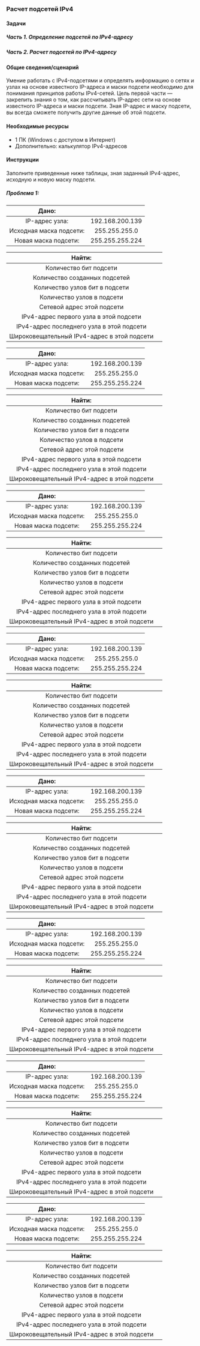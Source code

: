### Расчет подсетей IPv4
#### Задачи
##### Часть 1. Определение подсетей по IPv4-адресу
##### Часть 2. Расчет подсетей по IPv4-адресу
#### Общие сведения/сценарий
Умение работать с IPv4-подсетями и определять информацию о сетях и узлах на основе известного IP-адреса и маски подсети необходимо для понимания принципов работы IPv4-сетей. Цель первой части — закрепить знания о том, как рассчитывать IP-адрес сети на основе известного IP-адреса и маски подсети. Зная IP-адрес и маску подсети, вы всегда сможете получить другие данные об этой подсети.  
#### Необходимые ресурсы
- 1 ПК (Windows с доступом в Интернет)  
- Дополнительно: калькулятор IPv4-адресов  
#### Инструкции
Заполните приведенные ниже таблицы, зная заданный IPv4-адрес, исходную и новую маску подсети.  
##### Проблема 1:
|Дано: ||
|:---:|:---:|
|IP-адрес узла:|192.168.200.139|
|Исходная маска подсети:|255.255.255.0|
|Новая маска подсети:|255.255.255.224|  

|Найти: ||
|:---:|:---:|
|Количество бит подсети| |
|Количество созданных подсетей| |
|Количество узлов бит в подсети| |
|Количество узлов в подсети| |
|Сетевой адрес этой подсети| |
|IPv4-адрес первого узла в этой подсети| |
|IPv4-адрес последнего узла в этой подсети| |
|Широковещательный IPv4-адрес в этой подсети| |  

|Дано: ||
|:---:|:---:|
|IP-адрес узла:|192.168.200.139|
|Исходная маска подсети:|255.255.255.0|
|Новая маска подсети:|255.255.255.224|  

|Найти: ||
|:---:|:---:|
|Количество бит подсети| |
|Количество созданных подсетей| |
|Количество узлов бит в подсети| |
|Количество узлов в подсети| |
|Сетевой адрес этой подсети| |
|IPv4-адрес первого узла в этой подсети| |
|IPv4-адрес последнего узла в этой подсети| |
|Широковещательный IPv4-адрес в этой подсети| |  

|Дано: ||
|:---:|:---:|
|IP-адрес узла:|192.168.200.139|
|Исходная маска подсети:|255.255.255.0|
|Новая маска подсети:|255.255.255.224|  

|Найти: ||
|:---:|:---:|
|Количество бит подсети| |
|Количество созданных подсетей| |
|Количество узлов бит в подсети| |
|Количество узлов в подсети| |
|Сетевой адрес этой подсети| |
|IPv4-адрес первого узла в этой подсети| |
|IPv4-адрес последнего узла в этой подсети| |
|Широковещательный IPv4-адрес в этой подсети| |  

|Дано: ||
|:---:|:---:|
|IP-адрес узла:|192.168.200.139|
|Исходная маска подсети:|255.255.255.0|
|Новая маска подсети:|255.255.255.224|  

|Найти: ||
|:---:|:---:|
|Количество бит подсети| |
|Количество созданных подсетей| |
|Количество узлов бит в подсети| |
|Количество узлов в подсети| |
|Сетевой адрес этой подсети| |
|IPv4-адрес первого узла в этой подсети| |
|IPv4-адрес последнего узла в этой подсети| |
|Широковещательный IPv4-адрес в этой подсети| |  

|Дано: ||
|:---:|:---:|
|IP-адрес узла:|192.168.200.139|
|Исходная маска подсети:|255.255.255.0|
|Новая маска подсети:|255.255.255.224|  

|Найти: ||
|:---:|:---:|
|Количество бит подсети| |
|Количество созданных подсетей| |
|Количество узлов бит в подсети| |
|Количество узлов в подсети| |
|Сетевой адрес этой подсети| |
|IPv4-адрес первого узла в этой подсети| |
|IPv4-адрес последнего узла в этой подсети| |
|Широковещательный IPv4-адрес в этой подсети| |  

|Дано: ||
|:---:|:---:|
|IP-адрес узла:|192.168.200.139|
|Исходная маска подсети:|255.255.255.0|
|Новая маска подсети:|255.255.255.224|  

|Найти: ||
|:---:|:---:|
|Количество бит подсети| |
|Количество созданных подсетей| |
|Количество узлов бит в подсети| |
|Количество узлов в подсети| |
|Сетевой адрес этой подсети| |
|IPv4-адрес первого узла в этой подсети| |
|IPv4-адрес последнего узла в этой подсети| |
|Широковещательный IPv4-адрес в этой подсети| |  

|Дано: ||
|:---:|:---:|
|IP-адрес узла:|192.168.200.139|
|Исходная маска подсети:|255.255.255.0|
|Новая маска подсети:|255.255.255.224|  

|Найти: ||
|:---:|:---:|
|Количество бит подсети| |
|Количество созданных подсетей| |
|Количество узлов бит в подсети| |
|Количество узлов в подсети| |
|Сетевой адрес этой подсети| |
|IPv4-адрес первого узла в этой подсети| |
|IPv4-адрес последнего узла в этой подсети| |
|Широковещательный IPv4-адрес в этой подсети| |  

|Дано: ||
|:---:|:---:|
|IP-адрес узла:|192.168.200.139|
|Исходная маска подсети:|255.255.255.0|
|Новая маска подсети:|255.255.255.224|  

|Найти: ||
|:---:|:---:|
|Количество бит подсети| |
|Количество созданных подсетей| |
|Количество узлов бит в подсети| |
|Количество узлов в подсети| |
|Сетевой адрес этой подсети| |
|IPv4-адрес первого узла в этой подсети| |
|IPv4-адрес последнего узла в этой подсети| |
|Широковещательный IPv4-адрес в этой подсети| |  

